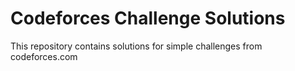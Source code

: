 # Codeforces Challenge Solutions

This repository contains solutions for simple challenges from codeforces.com
